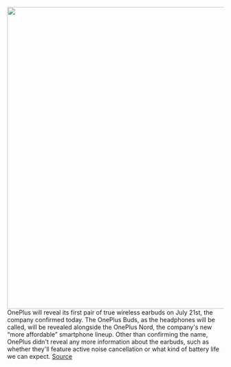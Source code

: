 <img src='https://cdn.vox-cdn.com/thumbor/amWfcaDNYRaqJq6n03K7C2y1-r4=/0x0:1800x1200/1200x800/filters:focal(756x456:1044x744)/cdn.vox-cdn.com/uploads/chorus_image/image/67049759/EcibKorVcAEg0VW.0.jpg' width='700px' /><br/>
OnePlus will reveal its first pair of true wireless earbuds on July 21st, the company confirmed today. The OnePlus Buds, as the headphones will be called, will be revealed alongside the OnePlus Nord, the company's new “more affordable” smartphone lineup. Other than confirming the name, OnePlus didn't reveal any more information about the earbuds, such as whether they'll feature active noise cancellation or what kind of battery life we can expect.
<a href='https://www.theverge.com/2020/7/13/21322496/oneplus-buds-true-wireless-earbuds-headphones-release-date-event-ar-augmented-reality'> Source <a/>